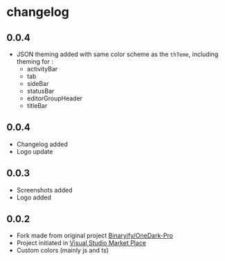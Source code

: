 # changelog 

## 0.0.4

* JSON theming added with same color scheme as the `thTeme`, including theming for :
    - activityBar
    - tab
    - sideBar
    - statusBar
    - editorGroupHeader
    - titleBar

## 0.0.4

* Changelog added
* Logo update

## 0.0.3

* Screenshots added
* Logo added

## 0.0.2

* Fork made from original project [Binaryify/OneDark-Pro](https://github.com/Binaryify/OneDark-Pro)
* Project initiated in [Visual Studio Market Place](https://marketplace.visualstudio.com/items?itemName=Muldoser.theme-material-mulder)
* Custom colors (mainly js and ts)